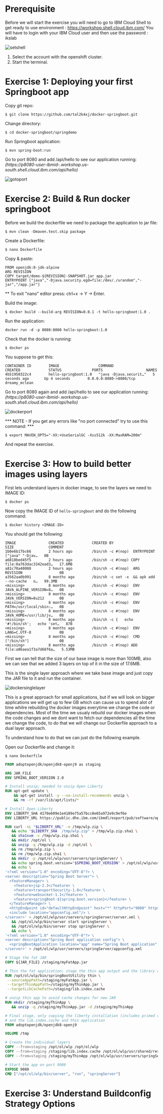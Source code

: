 # Prerequisite

Before we will start the exercise you will need to go to IBM Cloud Shell to get ready to use environment : https://workshop.shell.cloud.ibm.com/
You will have to login with your IBM Cloud user and then use the password : ikslab

![setshell](./assets/setshell.png)

1) Select the account with the openshift cluster.
2) Start the terminal.

# Exercise 1: Deploying your first Springboot app

Copy git repo:
```
$ git clone https://github.com/tal2k4xj/docker-springboot.git	
```

Change directory:
```
$ cd docker-springboot/springdemo
```

Run Springboot application:
```
$ mvn spring-boot:run
```

Go to port 8080 and add /api/hello to see our application running:
*(https://p8080-user-ibmid-<somerandomid>.workshop.us-south.shell.cloud.ibm.com/api/hello)*

![gotoport](./assets/gotoport.png)

# Exercise 2: Build & Run docker springboot

Before we build the dockerfile we need to package the application to jar file:
```
$ mvn clean -Dmaven.test.skip package
```

Create a Dockerfile:
```
$ nano Dockerfile
```

Copy & paste:
```
FROM openjdk:8-jdk-alpine
ARG REVISION
COPY target/demo-${REVISION}-SNAPSHOT.jar app.jar
ENTRYPOINT ["java","-Djava.security.egd=file:/dev/./urandom","-jar","/app.jar"]
```

** To exit "nano" editor press: ctrl+x -> Y -> Enter.

Build the image:
```
$ docker build --build-arg REVISION=0.0.1 -t hello-springboot:1.0 .
```

Run the application:
```
docker run -d -p 8080:8080 hello-springboot:1.0
```

Check that the docker is running:
```
$ docker ps
```

You suppose to get this:
```
CONTAINER ID        IMAGE                  COMMAND                  CREATED             STATUS              PORTS                    NAMES
4b51950322c4        hello-springboot:1.0   "java -Djava.securit…"   5 seconds ago       Up 4 seconds        0.0.0.0:8080->8080/tcp   dreamy_mclean
```

Go to port 8080 again and add /api/hello to see our application running:
*(https://p8080-user-ibmid-<somerandomid>.workshop.us-south.shell.cloud.ibm.com/api/hello)*

![dockerport](./assets/dockerport.png)

*** NOTE - If you get any errors like "no port connected" try to use this command: ***
```
$ export MAVEN_OPTS="-XX:+UseSerialGC -Xss512k -XX:MaxRAM=200m"
```
And repeat the exercise.

# Exercise 3: How to build better images using layers

First lets understand layers in docker image, to see the layers we need to IMAGE ID:
```
$ docker ps
```

Now copy the IMAGE ID of `hello-springboot` and do the following command:
```
$ docker history <IMAGE-ID>
```

You should get the following:
```
IMAGE               CREATED             CREATED BY                                      SIZE                COMMENT
1b0e6b17bc66        2 hours ago         /bin/sh -c #(nop)  ENTRYPOINT ["java" "-Djav…   0B                  
a6818bed45f5        2 hours ago         /bin/sh -c #(nop) COPY file:0a763dac3342ead3…   17.6MB              
a81c70a40088        2 hours ago         /bin/sh -c #(nop)  ARG REVISION                 0B                  
a3562aa0b991        8 months ago        /bin/sh -c set -x  && apk add --no-cache   o…   99.3MB              
<missing>           8 months ago        /bin/sh -c #(nop)  ENV JAVA_ALPINE_VERSION=8…   0B                  
<missing>           8 months ago        /bin/sh -c #(nop)  ENV JAVA_VERSION=8u212       0B                  
<missing>           8 months ago        /bin/sh -c #(nop)  ENV PATH=/usr/local/sbin:…   0B                  
<missing>           8 months ago        /bin/sh -c #(nop)  ENV JAVA_HOME=/usr/lib/jv…   0B                  
<missing>           8 months ago        /bin/sh -c {   echo '#!/bin/sh';   echo 'set…   87B                 
<missing>           8 months ago        /bin/sh -c #(nop)  ENV LANG=C.UTF-8             0B                  
<missing>           8 months ago        /bin/sh -c #(nop)  CMD ["/bin/sh"]              0B                  
<missing>           8 months ago        /bin/sh -c #(nop) ADD file:a86aea1f3a7d68f6a…   5.53MB
```
First we can tell that the size of our base image is more than 100MB, also we can see that we added 3 layers on top of it in the size of 17.6MB.

This is the single layer approach where we take base image and just copy the JAR file to it and run the container.

![dockersinglelayer](./assets/dockersinglelayer.png)

This is a great approach for small applications, but if we will look on bigger applications we will get up to few GB which can cause us to spend alot of time whilre rebuilding the docker images everytime we change the code or dependencies.
Most of the time we usualy rebuild our docker images when the code changes and we dont want to fetch our dependencies all the time we change the code, to do that we will change our Dockerfile approach to a dual layer approach.

To understand how to do that we can just do the following example.

Open our Dockerfile and change it:
```
$ nano Dockerfile
```

```dockerfile
FROM adoptopenjdk/openjdk8-openj9 as staging

ARG JAR_FILE
ENV SPRING_BOOT_VERSION 2.0

# Install unzip; needed to unzip Open Liberty
RUN apt-get update \
    && apt-get install -y --no-install-recommends unzip \
    && rm -rf /var/lib/apt/lists/*

# Install Open Liberty
ENV LIBERTY_SHA 4170e609e1e4189e75a57bcc0e65a972e9c9ef6e
ENV LIBERTY_URL https://public.dhe.ibm.com/ibmdl/export/pub/software/openliberty/runtime/release/2018-06-19_0502/openliberty-18.0.0.2.zip

RUN curl -sL "$LIBERTY_URL" -o /tmp/wlp.zip \
   && echo "$LIBERTY_SHA  /tmp/wlp.zip" > /tmp/wlp.zip.sha1 \
   && sha1sum -c /tmp/wlp.zip.sha1 \
   && mkdir /opt/ol \
   && unzip -q /tmp/wlp.zip -d /opt/ol \
   && rm /tmp/wlp.zip \
   && rm /tmp/wlp.zip.sha1 \
   && mkdir -p /opt/ol/wlp/usr/servers/springServer/ \
   && echo spring.boot.version="$SPRING_BOOT_VERSION" > /opt/ol/wlp/usr/servers/springServer/bootstrap.properties \
   && echo \
'<?xml version="1.0" encoding="UTF-8"?> \
<server description="Spring Boot Server"> \
  <featureManager> \
    <feature>jsp-2.3</feature> \
    <feature>transportSecurity-1.0</feature> \
    <feature>websocket-1.1</feature> \
    <feature>springBoot-${spring.boot.version}</feature> \
  </featureManager> \
  <httpEndpoint id="defaultHttpEndpoint" host="*" httpPort="9080" httpsPort="9443" /> \
  <include location="appconfig.xml"/> \
</server>' > /opt/ol/wlp/usr/servers/springServer/server.xml \
   && /opt/ol/wlp/bin/server start springServer \
   && /opt/ol/wlp/bin/server stop springServer \
   && echo \
'<?xml version="1.0" encoding="UTF-8"?> \
<server description="Spring Boot application config"> \
  <springBootApplication location="app" name="Spring Boot application" /> \
</server>' > /opt/ol/wlp/usr/servers/springServer/appconfig.xml

# Stage the fat JAR
COPY ${JAR_FILE} /staging/myFatApp.jar

# Thin the fat application; stage the thin app output and the library cache
RUN /opt/ol/wlp/bin/springBootUtility thin \
 --sourceAppPath=/staging/myFatApp.jar \
 --targetThinAppPath=/staging/myThinApp.jar \
 --targetLibCachePath=/staging/lib.index.cache

# unzip thin app to avoid cache changes for new JAR
RUN mkdir /staging/myThinApp \
   && unzip -q /staging/myThinApp.jar -d /staging/myThinApp

# Final stage, only copying the liberty installation (includes primed caches)
# and the lib.index.cache and thin application
FROM adoptopenjdk/openjdk8-openj9

VOLUME /tmp

# Create the individual layers
COPY --from=staging /opt/ol/wlp /opt/ol/wlp
COPY --from=staging /staging/lib.index.cache /opt/ol/wlp/usr/shared/resources/lib.index.cache
COPY --from=staging /staging/myThinApp /opt/ol/wlp/usr/servers/springServer/apps/app

# Start the app on port 9080
EXPOSE 9080
CMD ["/opt/ol/wlp/bin/server", "run", "springServer"]
```
 


# Exercise 3: Understand Buildconfig Strategy Options
